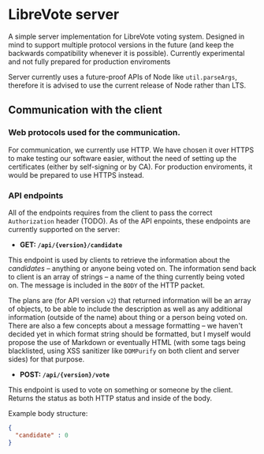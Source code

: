 # LibreVote server

A simple server implementation for LibreVote voting system. Designed in mind to support multiple protocol versions in the future
(and keep the backwards compatibility whenever it is possible). Currently experimental and not fully prepared for production
enviroments

Server currently uses a future-proof APIs of Node like `util.parseArgs`, therefore it is advised to use the current release of Node
rather than LTS.

## Communication with the client

### Web protocols used for the communication.

For communication, we currently use HTTP. We have chosen it over HTTPS to make testing our software easier, without the need of
setting up the certificates (either by self-signing or by CA). For production enviroments, it would be prepared to use HTTPS
instead.

### API endpoints

All of the endpoints requires from the client to pass the correct `Authorization` header (TODO). As of the API enpoints, these
endpoints are currently supported on the server:

- **GET: `/api/{version}/candidate`**

This endpoint is used by clients to retrieve the information about the *candidates* – anything or anyone being voted on. The
information send back to client is an array of strings – a name of the thing currently being voted on. The message is included
in the `BODY` of the HTTP packet.

The plans are (for API version `v2`) that returned information will be an array of objects, to be able to include the description
as well as any additional information (outside of the name) about thing or a person being voted on. There are also a few concepts
about a message formatting – we haven't decided yet in which format string should be formatted, but I myself would propose the
use of Markdown or eventually HTML (with some tags being blacklisted, using XSS sanitizer like `DOMPurify` on both client and server
sides) for that purpose.

- **POST: `/api/{version}/vote`**

This endpoint is used to vote on something or someone by the client. Returns the status as both HTTP status and inside of the
body.

Example body structure:
```json
{
  "candidate" : 0
}
```

